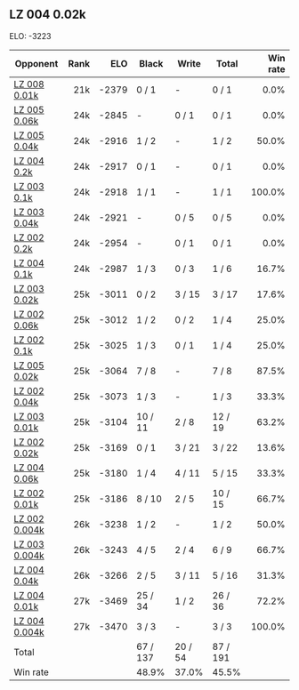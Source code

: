 ## LZ 004 0.02k ##

ELO: -3223

Opponent | Rank | ELO | Black | Write | Total | Win rate
---------|-----:|----:|-------|-------|-------|-------:
[LZ 008 0.01k](LZ%20008%200.01k.md) | 21k | -2379 | 0 / 1 | - | 0 / 1 | 0.0%
[LZ 005 0.06k](LZ%20005%200.06k.md) | 24k | -2845 | - | 0 / 1 | 0 / 1 | 0.0%
[LZ 005 0.04k](LZ%20005%200.04k.md) | 24k | -2916 | 1 / 2 | - | 1 / 2 | 50.0%
[LZ 004 0.2k](LZ%20004%200.2k.md) | 24k | -2917 | 0 / 1 | - | 0 / 1 | 0.0%
[LZ 003 0.1k](LZ%20003%200.1k.md) | 24k | -2918 | 1 / 1 | - | 1 / 1 | 100.0%
[LZ 003 0.04k](LZ%20003%200.04k.md) | 24k | -2921 | - | 0 / 5 | 0 / 5 | 0.0%
[LZ 002 0.2k](LZ%20002%200.2k.md) | 24k | -2954 | - | 0 / 1 | 0 / 1 | 0.0%
[LZ 004 0.1k](LZ%20004%200.1k.md) | 24k | -2987 | 1 / 3 | 0 / 3 | 1 / 6 | 16.7%
[LZ 003 0.02k](LZ%20003%200.02k.md) | 25k | -3011 | 0 / 2 | 3 / 15 | 3 / 17 | 17.6%
[LZ 002 0.06k](LZ%20002%200.06k.md) | 25k | -3012 | 1 / 2 | 0 / 2 | 1 / 4 | 25.0%
[LZ 002 0.1k](LZ%20002%200.1k.md) | 25k | -3025 | 1 / 3 | 0 / 1 | 1 / 4 | 25.0%
[LZ 005 0.02k](LZ%20005%200.02k.md) | 25k | -3064 | 7 / 8 | - | 7 / 8 | 87.5%
[LZ 002 0.04k](LZ%20002%200.04k.md) | 25k | -3073 | 1 / 3 | - | 1 / 3 | 33.3%
[LZ 003 0.01k](LZ%20003%200.01k.md) | 25k | -3104 | 10 / 11 | 2 / 8 | 12 / 19 | 63.2%
[LZ 002 0.02k](LZ%20002%200.02k.md) | 25k | -3169 | 0 / 1 | 3 / 21 | 3 / 22 | 13.6%
[LZ 004 0.06k](LZ%20004%200.06k.md) | 25k | -3180 | 1 / 4 | 4 / 11 | 5 / 15 | 33.3%
[LZ 002 0.01k](LZ%20002%200.01k.md) | 25k | -3186 | 8 / 10 | 2 / 5 | 10 / 15 | 66.7%
[LZ 002 0.004k](LZ%20002%200.004k.md) | 26k | -3238 | 1 / 2 | - | 1 / 2 | 50.0%
[LZ 003 0.004k](LZ%20003%200.004k.md) | 26k | -3243 | 4 / 5 | 2 / 4 | 6 / 9 | 66.7%
[LZ 004 0.04k](LZ%20004%200.04k.md) | 26k | -3266 | 2 / 5 | 3 / 11 | 5 / 16 | 31.3%
[LZ 004 0.01k](LZ%20004%200.01k.md) | 27k | -3469 | 25 / 34 | 1 / 2 | 26 / 36 | 72.2%
[LZ 004 0.004k](LZ%20004%200.004k.md) | 27k | -3470 | 3 / 3 | - | 3 / 3 | 100.0%
Total | | | 67 / 137 | 20 / 54 | 87 / 191 | 
Win rate| | | 48.9% | 37.0% | 45.5% | 
